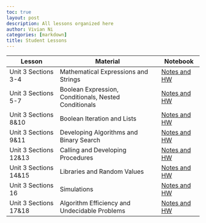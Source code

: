 ```yaml
---
toc: true
layout: post
description: All lessons organized here
author: Vivian Ni
categories: [markdown]
title: Student Lessons 
---
```


| Lesson | Material | Notebook |
|-|-|-|
| Unit 3 Sections 3-4 | Mathematical Expressions and Strings | [Notes and HW](https://vivianknee.github.io/FastPages/2022/12/03/math-express-strings.html) |
| Unit 3 Sections 5-7 | Boolean Expression, Conditionals, Nested Conditionals | [Notes and HW](https://vivianknee.github.io/FastPages/2022/12/05/bool-express-conditional.html) |
| Unit 3 Sections 8&10 | Boolean Iteration and Lists | [Notes and HW](https://vivianknee.github.io/FastPages/2022/12/05/bool-itera-lists.html) |
| Unit 3 Sections 9&11 | Developing Algorithms and Binary Search | [Notes and HW](https://vivianknee.github.io/FastPages/2022/12/06/algo-binary.html) |
| Unit 3 Sections 12&13 | Calling and Developing Procedures | [Notes and HW](https://vivianknee.github.io/FastPages/2022/12/08/devlop-procedures.html) |
| Unit 3 Sections 14&15 | Libraries and Random Values | [Notes and HW](https://vivianknee.github.io/FastPages/2022/12/12/lib-rand-values.html) |
| Unit 3 Sections 16 | Simulations | [Notes and HW](https://vivianknee.github.io/FastPages/2022/13/12/simulations.html) |
| Unit 3 Sections 17&18 | Algorithm Efficiency and Undecidable Problems | [Notes and HW](https://vivianknee.github.io/FastPages/2022/12/14/algo-und-problems.html) |